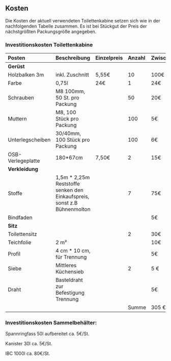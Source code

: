 ## Kosten

Die Kosten der aktuell verwendeten Toilettenkabine setzen sich wie in der nachfolgenden Tabelle zusammen. Es ist bei Stückgut der Preis der nächstgrößten Packungsgröße angegeben.

### Investitionskosten Toilettenkabine

| Posten | Beschreibung | Einzelpreis | Anzahl | Zwischensumme |
| :--- | :--- | :--- | :--- | :--- |
| **Gerüst** |  |  |  |  |
| Holzbalken 3m | inkl. Zuschnitt | 5,55€ | 10 | 100€ |
| Farbe | 0,75l | 24€ | 1 | 24€ |
| Schrauben | M8 100mm, 50 St. pro Packung |  | 50 | 20€ |
| Muttern | M8, 100 Stück pro Packung |  | 100 | 5€ |
| Unterlegscheiben | 30/40mm, 100 Stück pro Packung |  | 100 | 6€ |
| OSB-Verlegeplatte | 180\*67cm | 7,50€ | 2 | 15€ |
| **Verkleidung** |  |  |  |  |
| Stoffe | 1,5m \* 2,25m Reststoffe senken den Einkaufspreis, sonst z.B Bühnenmolton |  | 7 | 75€ |
| Bindfaden |  |  |  | 5€ |
| **Sitz** |  |  |  |  |
| Toilettensitz |  |  | 2 | 30€ |
| Teichfolie | 2 m² |  |  | 10€ |
| Profil | 4 cm \* 10 cm, für Trennung |  |  | 5€ |
| Siebe | Mittleres Küchensieb |  | 2 | 5 € |
| Draht | Basteldraht zur Befestigung Trennung |  |  | 5€ |
|  |  |  | Summe | 305 € |

### Investitionskosten Sammelbehälter:

Spannringfass 50l aufbereitet ca. 5€/St.

Kanister 30l ca. 5€/St.

IBC 1000l ca. 80€/St.

 

